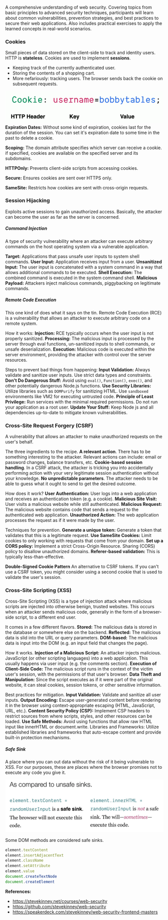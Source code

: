 A comprehensive understanding of web security. Covering topics from basic principles to advanced security techniques, participants will learn about common vulnerabilities, prevention strategies, and best practices to secure their web applications. Also includes practical exercises to apply the learned concepts in real-world scenarios.

### Cookies

Small pieces of data stored on the client-side to track and identity users.
HTTP is **stateless**. Cookies are used to implement **sessions**. 
 - Keeping track of the currently authenticated user.
 - Storing the contents of a shopping cart.
 - More nefariously: tracking users.
The browser sends back the cookie on subsequent requests.

![Cookie-Header](images/cookie-header.png)
**Expiration Dates:** Without some kind of expiration, cookies last for the duration of the session. You can set it's expiration date to some time in the past to delete a cookie.

**Scoping:** The domain attribute specifies which server can receive a cookie. if specified, cookies are available on the specified server and its subdomains.

**HTTPOnly:** Prevents client-side scripts from accessing cookies.

**Secure:** Ensures cookies are sent over HTTPS only.

**SameSite:** Restricts how cookies are sent with cross-origin requests.

### Session Hijacking

Exploits active sessions to gain unauthorized access.
Basically, the attacker can become the user as far as the server is concerned.
##### Command Injection
A type of security vulnerability where an attacker can execute arbitrary commands on the host operating system via a vulnerable application.

**Target:** Applications that pass unsafe user inputs to system shell commands.
**User Input:** Application receives input from a user.
**Unsanitized Input:** The user input is concatenated with a system command in a way that allows additional commands to be executed.
**Shell Execution:** The combined command is executed in the system command shell.
**Malicious Payload:** Attackers inject malicious commands, piggybacking on legitimate commands.

##### Remote Code Execution
This one kind of does what it says on the tin. Remote Code Execution (RCE) is a vulnerability that allows an attacker to execute arbitrary code on a remote system.

How it works:
	**Injection:** RCE typically occurs when the user input is not properly sanitized.
	**Processing:** The malicious input is processed by the server through eval functions, un-sanitized inputs to shell commands, or unsafe deserialization.
	**Execution:** Malicious code is executed within the server environment, providing the attacker with control over the server resources.

Steps to prevent bad things from happening:
	**Input Validation:** Always validate and sanitize user inputs. Use strict data types and constraints.
	**Don't Do Dangerous Stuff:** Avoid using `eval()`, `Function()`, `exec()`, and other potentially dangerous Node.js functions.
	**Use Security Libraries:** Utilize libraries such as `DOMPurify` for sanitizing HTML. Use `sandboxed` environments like VM2 for executing untrusted code.
	**Principle of Least Privilege:** Run services with the minimal required permissions. Do not run your application as a root user.
	**Update Your Stuff:** Keep Node js and all dependencies up-to-date to mitigate known vulnerabilities.

### Cross-Site Request Forgery (CSRF)
A vulnerability that allows an attacker to make unauthorized requests on the user's behalf.

The three ingredients to the recipe.
	**A relevant action**. There has to be something interesting to the attacker. Relevant actions can include: email or password changes, balance transfers, etc.
	**Cookie-based session handling**. In a CSRF attack, the attacker is tricking you into accidentally performing action with your very legitimate session authentication without your knowledge.
	**No unpredictable parameters**. The attacker needs to be able to guess what it ought to send to get the desired outcome.

How does it work?
	**User Authentication:** User logs into a web application and receives an authentication token (e.g. a cookie).
	**Malicious Site Visit:** User visits a malicious website while still authenticated.
	**Malicious Request:** The malicious website contains code that sends a request to the authenticated web application.
	**Unauthorized Action:** The web application processes the request as if it were made by the user.

Techniques for prevention.
	**Generate a unique token:** Generate a token that validates that this is a legitimate request.
	**Use SameSite Cookies:** Limit cookies to only working with requests that come from your domain.
	**Set up a CORS policy:** Implement a strict Cross-Origin Resource. Sharing (CORS) policy to disallow unauthorized domains.
	**Referer-based validation:** This is typically less-than-effective.

**Double-Signed Cookie Pattern** An alternative to CSRF tokens.
If you can't use a CSRF token, you might consider using a second cookie that is used to validate the user's session.

### Cross-Site Scripting (XSS)
Cross-Site Scripting (XSS) is a type of injection attack where malicious scripts are injected into otherwise benign, trusted websites.
This occurs when an attacker sends malicious code, generally in the form of a browser-side script, to a different end user.

It comes in a few different flavors.
	**Stored:** The malicious data is stored in the database or somewhere else on the backend.
	**Reflected:** The malicious data is slid into the URL or query parameters.
	**DOM-based:** The malicious data is input into the DOM (e.g. an input field that changes the page).

How it works.
	**Injection of a Malicious Script:** An attacker injects malicious. JavaScript (or other scripting languages) into a web application. This usually happens via user input (e.g. the comments section).
	**Execution of Client-Side Code:** The malicious script runs in the context of the victim user's session, with the permissions of that user's browser.
	**Data Theft and Manipulation:** Since the script executes as if it were part of the original website, it can steal cookies, session tokens, or other sensitive information.


Best practices for mitigation.
	**Input Validation:** Validate and sanitize all user inputs.
	**Output Encoding:** Escape user-generated content before rendering it in the browser using context-appropriate escaping (HTML, JavaScript, URL, etc.).
	**Content Security Policy (CSP):** Implement CSP headers to restrict sources from where scripts, styles, and other resources can be loaded.
	**Use Safe Methods:** Avoid using functions that allow raw HTML input like innerHTML or document.write.
	Libraries and Frameworks: Utilize established libraries and frameworks that auto-escape content and provide built-in protection mechanisms.

##### Safe Sink
A place where you can out data without the risk of it being vulnerable to XSS. For our purposes, these are places where the browser promises not to execute any code you give it.

![Safe Sinks](images/safesinks.png)

Some DOM methods are considered safe sinks.

```js
element.textContent
element.insertAdjacentText
element.className
element.setAttribute
element.value
document.createTextNode
document.createElement
```


**References:**
- https://stevekinney.net/courses/web-security
- https://github.com/stevekinney/web-security
- https://speakerdeck.com/stevekinney/web-security-frontend-masters